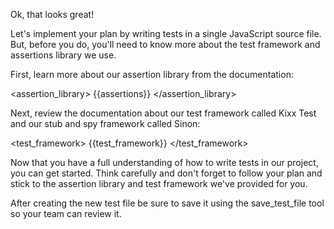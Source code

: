 Ok, that looks great!

Let's implement your plan by writing tests in a single JavaScript source file. But, before you do, you'll need to know more about the test framework and assertions library we use.

First, learn more about our assertion library from the documentation:

<assertion_library>
{{assertions}}
</assertion_library>

Next, review the documentation about our test framework called Kixx Test and our stub and spy framework called Sinon:

<test_framework>
{{test_framework}}
</test_framework>

Now that you have a full understanding of how to write tests in our project, you can get started. Think carefully and don't forget to follow your plan and stick to the assertion library and test framework we've provided for you.

After creating the new test file be sure to save it using the save_test_file tool so your team can review it.
